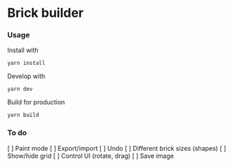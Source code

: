 # Brick builder

### Usage
Install with
```
yarn install
```

Develop with
```
yarn dev
```

Build for production
```
yarn build
```


### To do
[ ] Paint mode
[ ] Export/import
[ ] Undo
[ ] Different brick sizes (shapes)
[ ] Show/hide grid
[ ] Control UI (rotate, drag)
[ ] Save image
